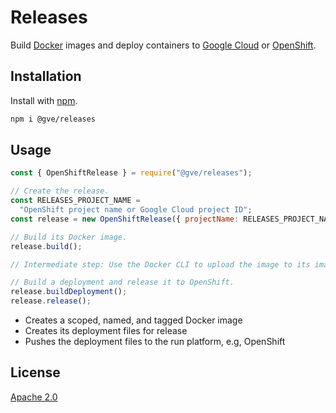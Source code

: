 # Releases

Build [Docker](https://www.docker.com/) images and deploy containers to [Google Cloud](https://cloud.google.com/) or [OpenShift](https://www.openshift.com/).

## Installation

Install with [npm](https://www.npmjs.com/).

```bash
npm i @gve/releases
```

## Usage

```js
const { OpenShiftRelease } = require("@gve/releases");

// Create the release.
const RELEASES_PROJECT_NAME =
  "OpenShift project name or Google Cloud project ID";
const release = new OpenShiftRelease({ projectName: RELEASES_PROJECT_NAME });

// Build its Docker image.
release.build();

// Intermediate step: Use the Docker CLI to upload the image to its image repository.

// Build a deployment and release it to OpenShift.
release.buildDeployment();
release.release();
```

- Creates a scoped, named, and tagged Docker image
- Creates its deployment files for release
- Pushes the deployment files to the run platform, e.g, OpenShift

## License

[Apache 2.0](https://choosealicense.com/licenses/apache-2.0/)
